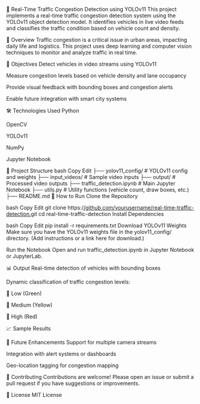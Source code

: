 🚦 Real-Time Traffic Congestion Detection using YOLOv11
This project implements a real-time traffic congestion detection system using the YOLOv11 object detection model. It identifies vehicles in live video feeds and classifies the traffic condition based on vehicle count and density.

📌 Overview
Traffic congestion is a critical issue in urban areas, impacting daily life and logistics. This project uses deep learning and computer vision techniques to monitor and analyze traffic in real time.

🎯 Objectives
Detect vehicles in video streams using YOLOv11

Measure congestion levels based on vehicle density and lane occupancy

Provide visual feedback with bounding boxes and congestion alerts

Enable future integration with smart city systems

🛠️ Technologies Used
Python

OpenCV

YOLOv11

NumPy

Jupyter Notebook

📂 Project Structure
bash
Copy
Edit
├── yolov11_config/         # YOLOv11 config and weights
├── input_videos/           # Sample video inputs
├── output/                 # Processed video outputs
├── traffic_detection.ipynb # Main Jupyter Notebook
├── utils.py                # Utility functions (vehicle count, draw boxes, etc.)
├── README.md
🚀 How to Run
Clone the Repository

bash
Copy
Edit
git clone https:/[/github.com/yourusername/real-time-traffic-detection.](https://github.com/ShubhKokate/YOLOv11)git
cd real-time-traffic-detection
Install Dependencies

bash
Copy
Edit
pip install -r requirements.txt
Download YOLOv11 Weights
Make sure you have the YOLOv11 weights file in the yolov11_config/ directory. (Add instructions or a link here for download.)

Run the Notebook
Open and run traffic_detection.ipynb in Jupyter Notebook or JupyterLab.

📊 Output
Real-time detection of vehicles with bounding boxes

Dynamic classification of traffic congestion levels:

🚗 Low (Green)

🚧 Medium (Yellow)

🛑 High (Red)

📈 Sample Results

🔮 Future Enhancements
Support for multiple camera streams

Integration with alert systems or dashboards

Geo-location tagging for congestion mapping

🤝 Contributing
Contributions are welcome! Please open an issue or submit a pull request if you have suggestions or improvements.

📄 License
MIT License
